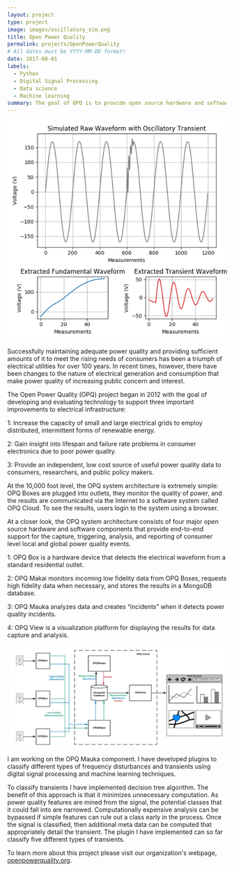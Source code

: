```yaml
---
layout: project
type: project
image: images/oscillatory_sim.png
title: Open Power Quality
permalink: projects/OpenPowerQuality
# All dates must be YYYY-MM-DD format!
date: 2017-08-01
labels:
  - Python
  - Digital Signal Processing
  - Data science
  - Machine learning
summary: The goal of OPQ is to provide open source hardware and software for low-cost distributed power quality data collection, analysis and visualization.
---
```


<img class="ui medium right floated rounded image" src="../images/oscillatory_sim.png">

Successfully maintaining adequate power quality and providing sufficient amounts of it to meet the rising needs of consumers has been a triumph of electrical utilities for over 100 years. In recent times, however, there have been changes to the nature of electrical generation and consumption that make power quality of increasing public concern and interest.

The Open Power Quality (OPQ) project began in 2012 with the goal of developing and evaluating technology to support three important improvements to electrical infrastructure:

  1: Increase the capacity of small and large electrical grids to employ distributed, intermittent forms of renewable energy.

  2: Gain insight into lifespan and failure rate problems in consumer electronics due to poor power quality.

  3: Provide an independent, low cost source of useful power quality data to consumers, researchers, and public policy makers.

At the 10,000 foot level, the OPQ system architecture is extremely simple: OPQ Boxes are plugged into outlets, they monitor the quality of power, and the results are communicated via the Internet to a software system called OPQ Cloud. To see the results, users login to the system using a browser.

At a closer look, the OPQ system architecture consists of four major open source hardware and software components that provide end-to-end support for the capture, triggering, analysis, and reporting of consumer level local and global power quality events.

  1: OPQ Box is a hardware device that detects the electrical waveform from a standard residential outlet.

  2: OPQ Makai monitors incoming low fidelity data from OPQ Boxes, requests high fidelity data when necessary, and stores the results in a MongoDB database.

  3: OPQ Mauka analyzes data and creates “incidents” when it detects power quality incidents.

  4: OPQ View is a visualization platform for displaying the results for data capture and analysis.

<img class="ui medium left floated rounded image" src="../images/opq_system.png">

I am working on the OPQ Mauka component. I have developed plugins to classify different types of frequency disturbances and transients using digital signal processing and machine learning techniques.

To classify transients I have implemented decision tree algorithm. The benefit of this approach is that it minimizes unnecessary computation. As power quality features are mined from the signal, the potential classes that it could fall into are narrowed. Computationally expensive analysis can be bypassed if simple features can rule out a class early in the process. Once the signal is classified, then additional meta data can be computed that appropriately detail the transient. The plugin I have implemented can so far classify five different types of transients.

To learn more about this project please visit our organization's webpage, [openpowerquality.org](https://openpowerquality.org/).
